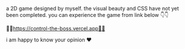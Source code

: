 a 2D game designed by myself.
the visual beauty and CSS have not yet been completed.
you can experience the game from link below 👇👇

🚥🚦https://control-the-boss.vercel.app🚦🚥

i am happy to know your opinion ❤
